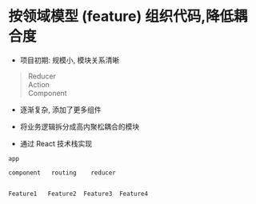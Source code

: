 # 按领域模型 (feature) 组织代码,降低耦合度  
* 项目初期: 规模小, 模块关系清晰  
> Reducer  
> Action  
> Component  

* 逐渐复杂, 添加了更多组件  

* 将业务逻辑拆分成高内聚松耦合的模块  

* 通过 React 技术栈实现  
```
app

component   routing    reducer  


Feature1   Feature2  Feature3  Feature4  
```  